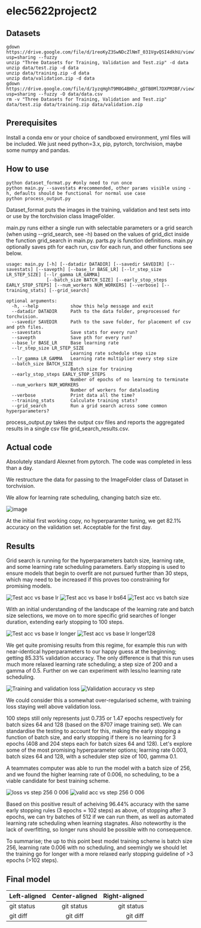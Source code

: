 # elec5622project2


## Datasets
```shell
gdown https://drive.google.com/file/d/1reoKyZ3SwNDcZlNmT_031VgvQSI4dkhU/view?usp=sharing --fuzzy
unzip "Three Datasets for Training, Validation and Test.zip" -d data
unzip data/test.zip -d data
unzip data/training.zip -d data
unzip data/validation.zip -d data
gdown https://drive.google.com/file/d/1yzqHghT9M0G4BHhz_gDTB0Ml7DXPM3BF/view?usp=sharing --fuzzy -O data/data.csv
rm -v "Three Datasets for Training, Validation and Test.zip" data/test.zip data/training.zip data/validation.zip
```
## Prerequisites

Install a conda env or your choice of sandboxed environment, yml files will be included.
We just need python=3.x, pip, pytorch, torchvision, maybe some numpy and pandas.

## How to use

```shell
python dataset_format.py #only need to run once
python main.py --savestats #recommended, other params visible using -h, defaults should be functional for normal use case
python process_output.py
```
Dataset_format puts the images in the training, validation and test sets into or use by the torchvision class ImageFolder.

main.py runs either a single run with selectable parameters or a grid search (when using --grid_search, see -h) based on the values of grid_dict inside the function grid_search in main.py. parts.py is function definitions. main.py optionally saves pth for each run, csv for each run, and other functions see below.

```shell
usage: main.py [-h] [--datadir DATADIR] [--savedir SAVEDIR] [--savestats] [--savepth] [--base_lr BASE_LR] [--lr_step_size LR_STEP_SIZE] [--lr_gamma LR_GAMMA]
               [--batch_size BATCH_SIZE] [--early_stop_steps EARLY_STOP_STEPS] [--num_workers NUM_WORKERS] [--verbose] [--training_stats] [--grid_search]

optional arguments:
  -h, --help            show this help message and exit
  --datadir DATADIR     Path to the data folder, preprocessed for torchvision.
  --savedir SAVEDIR     Path to the save folder, for placement of csv and pth files.
  --savestats           Save stats for every run?
  --savepth             Save pth for every run?
  --base_lr BASE_LR     Base learning rate
  --lr_step_size LR_STEP_SIZE
                        Learning rate schedule step size
  --lr_gamma LR_GAMMA   Learning rate multiplier every step size
  --batch_size BATCH_SIZE
                        Batch size for training
  --early_stop_steps EARLY_STOP_STEPS
                        Number of epochs of no learning to terminate
  --num_workers NUM_WORKERS
                        Number of workers for dataloading
  --verbose             Print data all the time?
  --training_stats      Calculate training stats?
  --grid_search         Run a grid search across some common hyperparameters?
```

process_output.py takes the output csv files and reports the aggregated results in a single csv file grid_search_results.csv.



## Actual code
Absolutely standard Alexnet from pytorch. The code was completed in less than a day.

We restructure the data for passing to the ImageFolder class of Dataset in torchvision.

We allow for learning rate scheduling, changing batch size etc.

![image](https://user-images.githubusercontent.com/48018617/194888313-a586faca-3ff0-4423-9b87-aba254cec9ba.png)

At the initial first working copy, no hyperparamter tuning, we get 82.1% accuracy on the validation set. Acceptable for the first day.

## Results

Grid search is running for the hyperparameters batch size, learning rate, and some learning rate scheduling parameters. Early stopping is used to ensure models that begin to overfit are not pursued further than 30 steps, which may need to be increased if this proves too constraining for promising models.

![Test acc vs base lr](https://user-images.githubusercontent.com/48018617/195095185-99de1f3e-cf74-497a-aa75-ee0290504c08.png)
![Test acc vs base lr bs64](https://user-images.githubusercontent.com/48018617/195095194-b60583b7-f674-4dc5-bb17-6be8a1071658.png)
![Test acc vs batch size](https://user-images.githubusercontent.com/48018617/195095195-dfe7805c-5fb1-4713-a15f-ea77a65938dc.png)

With an initial understanding of the landscape of the learning rate and batch size selections, we move on to more specific grid searches of longer duration, extending early stopping to 100 steps. 

![Test acc vs base lr longer](https://user-images.githubusercontent.com/48018617/195110084-08b14ab6-14b6-4fc9-bf19-20721f59f84d.png)
![Test acc vs base lr longer128](https://user-images.githubusercontent.com/48018617/195110094-ec3cc6e6-a853-4092-b760-ffa26082996b.png)

We get quite promising results from this regime, for example this run with near-identical hyperparameters to our happy guess at the beginning; getting 85.33% validation accuracy. The only difference is that this run uses much more relaxed learning rate scheduling; a step size of 200 and a gamma of 0.5. Further on we can experiment with less/no learning rate scheduling.

![Training and validation loss](https://user-images.githubusercontent.com/48018617/195115413-7b780b47-7f02-4129-a7c5-e113ce92da9c.png)
![Validation accuracy vs step](https://user-images.githubusercontent.com/48018617/195116133-eb920351-95aa-467c-82c4-2f8fbb32c4db.png)

We could consider this a somewhat over-regularised scheme, with training loss staying well above validation loss.


100 steps still only represents just 0.735 or 1.47 epochs respectively for batch sizes 64 and 128 (based on the 8707 image training set). We can standardise the testing to account for this, making the early stopping a function of batch size, and early stopping if there is no learning for 3 epochs (408 and 204 steps each for batch sizes 64 and 128). Let's explore some of the most promising hyperparameter options; learning rate 0.003, batch sizes 64 and 128, with a scheduler step size of 100, gamma 0.1.

A teammates computer was able to run the model with a batch size of 256, and we found the higher learning rate of 0.006, no scheduling, to be a viable candidate for best training scheme.

![loss vs step 256 0 006](https://user-images.githubusercontent.com/48018617/195250701-66f90036-ee57-41be-8c2f-409a3f0d5dea.png)
![valid acc vs step 256 0 006](https://user-images.githubusercontent.com/48018617/195250707-3f97dfdb-d6ca-4748-8897-17e88535afa8.png)

Based on this positive result of acheiving 96.44% accuracy with the same early stopping rules (3 epochs = 102 steps) as above, of stopping after 3 epochs, we can try batches of 512 if we can run them, as well as automated learning rate scheduling when learning stagnates. Also noteworthy is the lack of overfitting, so longer runs should be possible with no consequence.

To summarise; the up to this point best model training scheme is batch size 256, learning rate 0.006 with no scheduling, and seemingly we should let the training go for longer with a more relaxed early stopping guideline of >3 epochs (>102 steps). 

## Final model

| Left-aligned | Center-aligned | Right-aligned |
| :----         |     :---:      |          ---: |
| git status   | git status     | git status    |
| git diff     | git diff       | git diff      |
